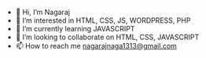 - 👋 Hi, I’m Nagaraj
- 👀 I’m interested in HTML, CSS, JS, WORDPRESS, PHP 
- 🌱 I’m currently learning JAVASCRIPT
- 💞️ I’m looking to collaborate on HTML, CSS, JAVASCRIPT
- 📫 How to reach me nagarajnaga1313@gmail.com

<!---
Nagamanju1313/Nagamanju1313 is a ✨ special ✨ repository because its `README.md` (this file) appears on your GitHub profile.
You can click the Preview link to take a look at your changes.
--->
